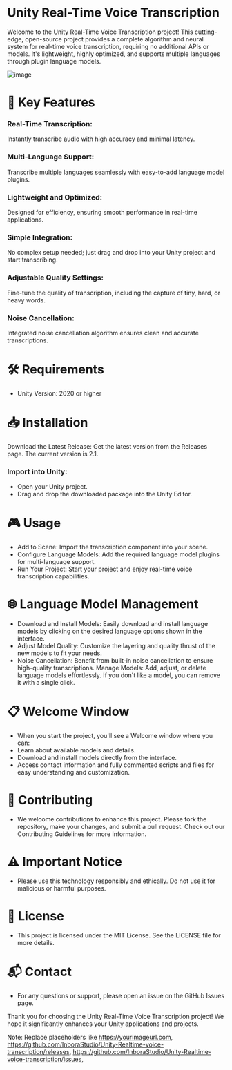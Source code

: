 # Unity Real-Time Voice Transcription

Welcome to the Unity Real-Time Voice Transcription project! This cutting-edge, open-source project provides a complete algorithm and neural system for real-time voice transcription, requiring no additional APIs or models. It's lightweight, highly optimized, and supports multiple languages through plugin language models.

![image](https://github.com/InboraStudio/Unity-Realtime-voice-transcription/assets/96738915/64270816-f51d-4905-8d34-a59f11b46d5c)


# 🚀 Key Features
### Real-Time Transcription: 
Instantly transcribe audio with high accuracy and minimal latency.

### Multi-Language Support:
Transcribe multiple languages seamlessly with easy-to-add language model plugins.

### Lightweight and Optimized: 
Designed for efficiency, ensuring smooth performance in real-time applications.

### Simple Integration:
No complex setup needed; just drag and drop into your Unity project and start transcribing.

### Adjustable Quality Settings:
Fine-tune the quality of transcription, including the capture of tiny, hard, or heavy words.

### Noise Cancellation: 
Integrated noise cancellation algorithm ensures clean and accurate transcriptions.

# 🛠️ Requirements

* Unity Version: 2020 or higher

# 📥 Installation

Download the Latest Release: Get the latest version from the Releases page. The current version is 2.1.


### Import into Unity:

  * Open your Unity project.
  * Drag and drop the downloaded package into the Unity Editor.
    
# 🎮 Usage

* Add to Scene: Import the transcription component into your scene.
* Configure Language Models: Add the required language model plugins for multi-language support.
* Run Your Project: Start your project and enjoy real-time voice transcription capabilities.

# 🌐 Language Model Management

* Download and Install Models: 
Easily download and install language models by clicking on the desired language options shown in the interface.
* Adjust Model Quality: 
Customize the layering and quality thrust of the new models to fit your needs.
* Noise Cancellation: Benefit from built-in noise cancellation to ensure high-quality transcriptions.
Manage Models: Add, adjust, or delete language models effortlessly. If you don't like a model, you can remove it with a single click.

# 📋 Welcome Window
* When you start the project, you'll see a Welcome window where you can:
* Learn about available models and details.
* Download and install models directly from the interface.
* Access contact information and fully commented scripts and files for easy understanding and customization.

# 🤝 Contributing

* We welcome contributions to enhance this project. Please fork the repository, make your changes, and submit a pull request. Check out our Contributing Guidelines for more information.

# ⚠️ Important Notice

* Please use this technology responsibly and ethically. Do not use it for malicious or harmful purposes.

# 📜 License

* This project is licensed under the MIT License. See the LICENSE file for more details.

# 📬 Contact
* For any questions or support, please open an issue on the GitHub Issues page.


Thank you for choosing the Unity Real-Time Voice Transcription project! We hope it significantly enhances your Unity applications and projects.


Note: Replace placeholders like https://yourimageurl.com, https://github.com/InboraStudio/Unity-Realtime-voice-transcription/releases, https://github.com/InboraStudio/Unity-Realtime-voice-transcription/issues,
